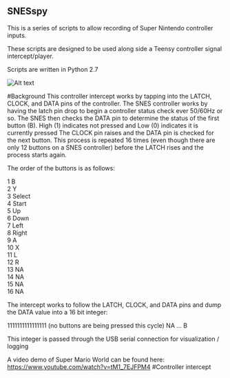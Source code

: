 ## SNESspy
This is a series of scripts to allow recording of Super Nintendo controller inputs.

These scripts are designed to be used along side a Teensy controller signal intercept/player.

Scripts are written in Python 2.7


![Alt text](https://dl.dropboxusercontent.com/u/4289891/snesspy.png "Overview of Programs (red indicates work in progress)")

#Background
This controller intercept works by tapping into the LATCH, CLOCK, and DATA pins of the controller. 
The SNES controller works by having the latch pin drop to begin a controller status check ever 50/60Hz or so. 
The SNES then checks the DATA pin to determine the status of the first button (B). High (1) indicates not 
pressed and Low (0) indicates it is currently pressed The CLOCK pin raises and the DATA pin is checked for 
the next button. This process is repeated 16 times (even though there are only 12 buttons on a SNES controller) 
before the LATCH rises and the process starts again.

The order of the buttons is as follows:  

1 B  
2 Y  
3 Select  
4 Start  
5 Up  
6 Down  
7 Left  
8 Right  
9 A  
10 X  
11 L  
12 R  
13 NA  
14 NA  
15 NA  
16 NA  


The intercept works to follow the LATCH, CLOCK, and DATA pins and dump the DATA value into a 16 bit integer:

1111111111111111   (no buttons are being pressed this cycle)
NA            …             B

This integer is passed through the USB serial connection for visualization / logging

A video demo of Super Mario World can be found here: https://www.youtube.com/watch?v=tM1_7EJFPM4
#Controller intercept

